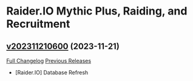 # Raider.IO Mythic Plus, Raiding, and Recruitment

## [v202311210600](https://github.com/RaiderIO/raiderio-addon/tree/v202311210600) (2023-11-21)
[Full Changelog](https://github.com/RaiderIO/raiderio-addon/compare/v202311200600...v202311210600) [Previous Releases](https://github.com/RaiderIO/raiderio-addon/releases)

- [Raider.IO] Database Refresh  

